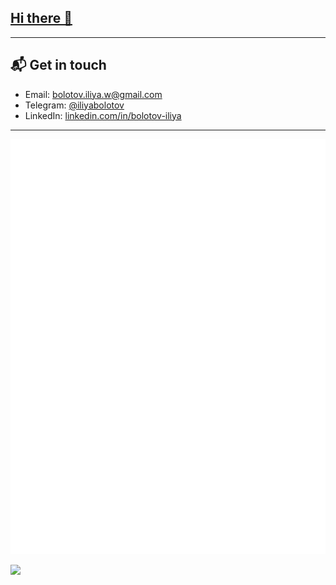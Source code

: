 ## [Hi there 👋](https://bolotov-iliya.space/)

---

## 📬 Get in touch

- Email: [bolotov.iliya.w@gmail.com][1]
- Telegram: [@iliyabolotov][2]
- LinkedIn: [linkedin.com/in/bolotov-iliya][3]

[1]: mailto:bolotov.iliya.w@gmail.com
[2]: https://t.me/iliyabolotov
[3]: https://www.linkedin.com/in/bolotov-iliya

---

![Metrics](https://github.com/I-Atlas/I-Atlas/blob/master/github-metrics.svg)

![](https://hit.yhype.me/github/profile?user_id=54947380)
